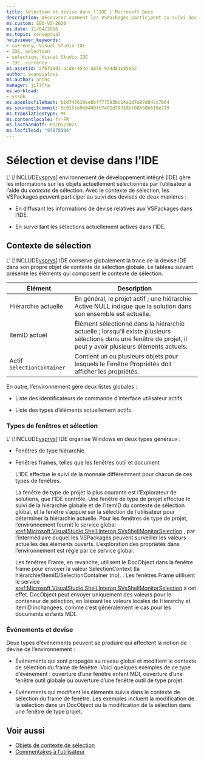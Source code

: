 ```yaml
---
title: Sélection et devise dans l’IDE | Microsoft Docs
description: Découvrez comment les VSPackages participent au suivi des devises. L’IDE de Visual Studio gère les informations relatives aux objets actuellement sélectionnés à l’aide du contexte de sélection.
ms.custom: SEO-VS-2020
ms.date: 11/04/2016
ms.topic: conceptual
helpviewer_keywords:
- currency, Visual Studio IDE
- IDE, selection
- selection, Visual Studio IDE
- IDE, currency
ms.assetid: 2f6f18d1-acd8-454d-a856-9a4d81155052
author: acangialosi
ms.author: anthc
manager: jillfra
ms.workload:
- vssdk
ms.openlocfilehash: b2d745619be8bff77503bc14a1d7a87d84cc7864
ms.sourcegitcommit: 0c9155e9b9408fb7481d79319bf08650b610e719
ms.translationtype: MT
ms.contentlocale: fr-FR
ms.lasthandoff: 01/05/2021
ms.locfileid: "97875594"
---
```

# <a name="selection-and-currency-in-the-ide"></a>Sélection et devise dans l’IDE
L' [!INCLUDE[vsprvs](../../code-quality/includes/vsprvs_md.md)] environnement de développement intégré (IDE) gère les informations sur les objets actuellement sélectionnés par l’utilisateur à l’aide du *contexte* de sélection. Avec le contexte de sélection, les VSPackages peuvent participer au suivi des devises de deux manières :

- En diffusant les informations de devise relatives aux VSPackages dans l’IDE.

- En surveillant les sélections actuellement actives dans l’IDE.

## <a name="selection-context"></a>Contexte de sélection
 L' [!INCLUDE[vsprvs](../../code-quality/includes/vsprvs_md.md)] IDE conserve globalement la trace de la devise IDE dans son propre objet de contexte de sélection globale. Le tableau suivant présente les éléments qui composent le contexte de sélection.

|Élément|Description|
|-------------|-----------------|
|Hiérarchie actuelle|En général, le projet actif ; une hiérarchie Active NULL indique que la solution dans son ensemble est actuelle.|
|ItemID actuel|Élément sélectionné dans la hiérarchie actuelle ; lorsqu’il existe plusieurs sélections dans une fenêtre de projet, il peut y avoir plusieurs éléments actuels.|
|Actif `SelectionContainer`|Contient un ou plusieurs objets pour lesquels le Fenêtre Propriétés doit afficher les propriétés.|

 En outre, l’environnement gère deux listes globales :

- Liste des identificateurs de commande d’interface utilisateur actifs

- Liste des types d’éléments actuellement actifs.

### <a name="window-types-and-selection"></a>Types de fenêtres et sélection
 L' [!INCLUDE[vsprvs](../../code-quality/includes/vsprvs_md.md)] IDE organise Windows en deux types généraux :

- Fenêtres de type hiérarchie

- Fenêtres frames, telles que les fenêtres outil et document

  L’IDE effectue le suivi de la monnaie différemment pour chacun de ces types de fenêtres.

  La fenêtre de type de projet la plus courante est l’Explorateur de solutions, que l’IDE contrôle. Une fenêtre de type de projet effectue le suivi de la hiérarchie globale et de l’ItemID du contexte de sélection global, et la fenêtre s’appuie sur la sélection de l’utilisateur pour déterminer la hiérarchie actuelle. Pour les fenêtres de type de projet, l’environnement fournit le service global <xref:Microsoft.VisualStudio.Shell.Interop.SVsShellMonitorSelection> , par l’intermédiaire duquel les VSPackages peuvent surveiller les valeurs actuelles des éléments ouverts. L’exploration des propriétés dans l’environnement est régie par ce service global.

  Les fenêtres Frame, en revanche, utilisent le DocObject dans la fenêtre frame pour envoyer la valeur SelectionContext (la hiérarchie/ItemID/SelectionContainer trio). . Les fenêtres Frame utilisent le service <xref:Microsoft.VisualStudio.Shell.Interop.SVsShellMonitorSelection> à cet effet. DocObject peut envoyer uniquement des valeurs pour le conteneur de sélection, en laissant les valeurs locales de Hierarchy et ItemID inchangées, comme c’est généralement le cas pour les documents enfants MDI.

### <a name="events-and-currency"></a>Événements et devise
 Deux types d’événements peuvent se produire qui affectent la notion de devise de l’environnement :

- Événements qui sont propagés au niveau global et modifient le contexte de sélection du frame de fenêtre. Voici quelques exemples de ce type d’événement : ouverture d’une fenêtre enfant MDI, ouverture d’une fenêtre outil globale ou ouverture d’une fenêtre outil de type projet.

- Événements qui modifient les éléments suivis dans le contexte de sélection du frame de fenêtre. Les exemples incluent la modification de la sélection dans un DocObject ou la modification de la sélection dans une fenêtre de type projet.

## <a name="see-also"></a>Voir aussi
- [Objets de contexte de sélection](../../extensibility/internals/selection-context-objects.md)
- [Commentaires à l’utilisateur](../../extensibility/internals/feedback-to-the-user.md)
